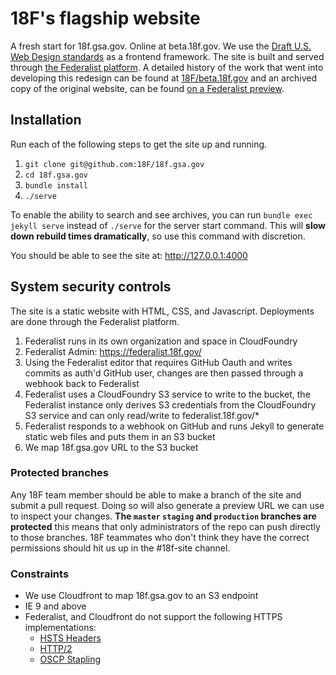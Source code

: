 # 18F's flagship website

A fresh start for 18f.gsa.gov. Online at beta.18f.gov. We use the [Draft U.S. Web Design standards](https://standards.usa.gov/) as a frontend framework. The site is built and served through [the Federalist platform](https://federalist.18f.gov). A detailed history of the work that went into developing this redesign can be found at [18F/beta.18f.gov](https://github.com/18F/beta.18f.gov) and an archived copy of the original website, can be found [on a Federalist preview](https://federalist.18f.gov/preview/18F/18f.gsa.gov/staging).

## Installation

Run each of the following steps to get the site up and running.

1. `git clone git@github.com:18F/18f.gsa.gov`
2. `cd 18f.gsa.gov`
3. `bundle install`
4. `./serve`

To enable the ability to search and see archives, you can run `bundle exec jekyll serve` instead of `./serve` for the server start command. This will **slow down rebuild times dramatically**, so use this command with discretion.

You should be able to see the site at: http://127.0.0.1:4000

## System security controls

The site is a static website with HTML, CSS, and Javascript. Deployments are done through the Federalist platform.

1. Federalist runs in its own organization and space in CloudFoundry
1. Federalist Admin: https://federalist.18f.gov/
1. Using the Federalist editor that requires GitHub Oauth and writes commits as auth'd GitHub user, changes are then passed through a webhook back to Federalist
1. Federalist uses a CloudFoundry S3 service to write to the bucket, the Federalist instance only derives S3 credentials from the CloudFoundry S3 service and can only read/write to federalist.18f.gov/*
1. Federalist responds to a webhook on GitHub and runs Jekyll to generate static web files and puts them in an S3 bucket
1. We map 18f.gsa.gov URL to the S3 bucket

### Protected branches

Any 18F team member should be able to make a branch of the site and submit a pull request. Doing so will also generate a preview URL we can use to inspect your changes. **The `master` `staging` and `production` branches are protected** this means that only administrators of the repo can push directly to those branches. 18F teammates who don't think they have the correct permissions should hit us up in the #18f-site channel.

### Constraints

* We use Cloudfront to map 18f.gsa.gov to an S3 endpoint
* IE 9 and above
* Federalist, and Cloudfront do not support the following HTTPS implementations:
  * [HSTS Headers](https://github.com/18F/18f.gsa.gov/issues/1871)
  * [HTTP/2](https://github.com/18F/18f.gsa.gov/issues/1872)
  * [OSCP Stapling](https://github.com/18F/18f.gsa.gov/issues/292)
